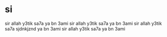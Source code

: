 # si

sir allah y3tik sa7a ya bn 3ami
sir allah y3tik sa7a ya bn 3ami
sir allah y3tik sa7a sjdnkjznd ya bn 3ami
sir allah y3tik sa7a ya bn 3ami